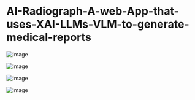 # AI-Radiograph-A-web-App-that-uses-XAI-LLMs-VLM-to-generate-medical-reports

![image](https://github.com/user-attachments/assets/b9ba30e0-4d6c-4c9b-ad88-e8c79bd04f9f)


![image](https://github.com/user-attachments/assets/8c037055-8a76-498b-a455-dfd24af07e3d)


![image](https://github.com/user-attachments/assets/ad563498-04be-4f78-8c4d-bfd971c444f0)


![image](https://github.com/user-attachments/assets/46544f42-b94f-4743-af28-992f1acc45c4)







